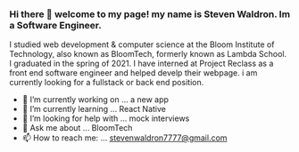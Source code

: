 ### Hi there 👋 welcome to my page! my name is Steven Waldron. Im a Software Engineer.


I studied web development & computer science at the Bloom Institute of Technology, also known as BloomTech, formerly known as Lambda School. I graduated in the spring of 2021.
I have interned at Project Reclass as a front end software engineer and helped develp their webpage.
i am currently looking for a fullstack or back end position.

- 🔭 I’m currently working on ... a new app
- 🌱 I’m currently learning ... React Native
- 🤔 I’m looking for help with ... mock interviews
- 💬 Ask me about ... BloomTech
- 📫 How to reach me: ... stevenwaldron7777@gmail.com
